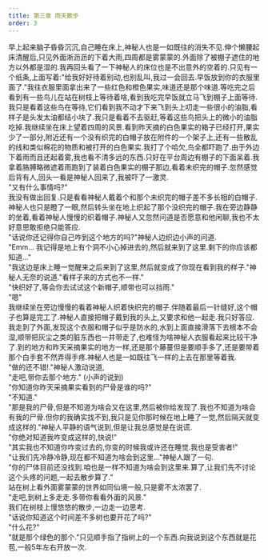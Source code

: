 ```yaml
---
title: 第三章 雨天散步
order: 3
---
```


早上起来脑子昏昏沉沉,自己睡在床上,神秘人也是一如既往的消失不见.伸个懒腰起床清醒后,只见外面淅沥沥的下着大雨,四周都是雾蒙蒙的.外面除了被棚子遮住的地方以外都是湿的.我再回头看了一下神秘人的床位也是不出意外的空着的.只见有一个纸条,上面写着:"给我好好待着别动,也别乱叫,我过一会回去.早饭放到你的衣服里面了."我往衣服里面拿出来了一些红色和橙色果实,味道还是那个味道.等吃完之后看到有一些鸟儿在站在树枝上等待着啥,看到我吃完早饭就立马飞到棚子上面等待.我只是看着这些鸟在等待,它们看到我不动才下来飞到头上叨走一些很小的油脂,看样子是头发太油都结小块了.我只是看着不去驱赶,等着这些鸟把头上的微小的油脂吃掉.我继续坐在床上望着四周的风景.看到昨天摘的白色果实的箱子已经打开,果实少了一部分,附近还有一个没有织完的白帽子放在附件的一个架子上,还有一些散乱的线和类似棉花的物质和被打开的白色果实.我打了个哈欠,鸟全都吓跑了.由于外边下着雨而且还起着雾,我也看不清多远的东西.只好在平台周边有棚子的下面呆着.我拿着胳膊略微遮着雨跑到了装着白色果实的棚子那边,看着未织完的帽子.忽然感觉后背有人,回头一看是神秘人回来了,我被吓了一激灵.  
"又有什么事情吗?"  
我没有做出回复.只是看看神秘人戴着个和那个未织完的帽子差不多长相的白帽子.  
神秘人也只是瞪了一眼,然后转头坐在地上织起了那个没织完的帽子.我在旁边静静的坐着,看着神秘人慢慢的织着帽子.神秘人又忽然问道是否愿意和他闲聊,我也不太好意思敢拒绝只能答应.  
"话说你还记得你自己咋到这个地方的吗?"神秘人边织边小声的问道.  
"Emm... 我记得是地上有个洞不小心掉进去的,然后就来到了这里.剩下的你应该都知道..."  
"我这边是床上睡一觉醒来之后来到了这里,然后就变成了你现在看到我的样子."神秘人无奈的说道."看样子来的方式也不一样."  
"快织好了,等会你去试试这个新帽子,顺带也可以挡雨."  
"嗯"  
我继续坐在旁边慢慢的看着神秘人织着快织完的帽子.伴随着最后一针缝好,这个帽子也算是完工了.神秘人直接把帽子戴到我的头上,又要求和他一起走.我只好答应.  
我走到了外面,发现这个衣服和帽子似乎是防水的,水到上面直接滑落下去根本不会湿,顺带把灰尘之类的脏东西也一并带走了,也难怪为啥神秘人衣服看起来比较干净了.到的地方和昨天采摘果实的地方一样,还是那个藤蔓但是要顺手多了,还是要带着那个白手套不然弄得手疼.神秘人也是一如既往飞一样的上去在那里等着我.  
"做的还不错!."神秘人激动说道,  
"走吧,带你去那个地方." (小声的说到)  
"你知道你昨天采摘果实看到的尸骨是谁的吗?"  
"不知道."  
"那是我的尸骨,但是不知道为啥会又在这里,然后被你给发现了.我也不知道为啥会有我的尸骨.但你的我确实找不到,我只是见你那时候在地上睡了一觉,然后隔天就变成这样的."神秘人平静的语气说到,但是让我总感觉是在说谎.    
"你绝对知道我咋变成这样的,快说!"  
"其实我也不知道你咋变过去的,你变的时候我或许还在睡觉.我也是受害者!"  
"让我们先冷静冷静,现在都不知道为啥会到这里..."神秘人跟了一句.  
"你的尸体目前还没找到.咱也是一样不知道为啥会到这里来.算了,让我们先不讨论这个头疼的问题,一起去散步算了."  
站在树上看外面雾蒙蒙的世界如同仙境一般,只是雾不太浓罢了.  
"走吧,到树上多走走.多带你看看外面的风景."  
我们在树枝上慢悠悠的散步,一边走一边思考.  
"话说你知道这个时间差不多树也要开花了吗?"  
"什么花?"  
"就是那个绿色的那个."只见顺手指了指树上的一个东西.向我说到这个东西就是花苞,一般5年左右开放一次.  